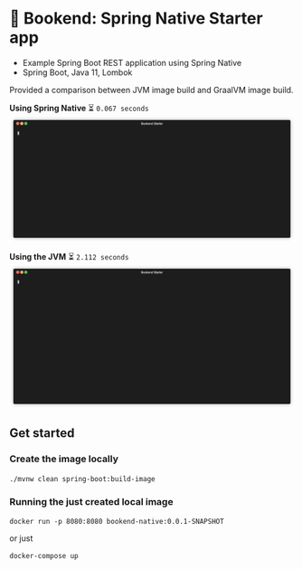 # 🚀 Bookend: Spring Native Starter app

- Example Spring Boot REST application using Spring Native
- Spring Boot, Java 11, Lombok

Provided a comparison between JVM image build and GraalVM image build.

**Using Spring Native** :hourglass_flowing_sand: `0.067 seconds`
<img src="./docs/assets/docker-native.gif" width="1200" alt="Execution for Spring Native" />

**Using the JVM** :hourglass_flowing_sand: `2.112 seconds`
<img src="./docs/assets/docker-jvm.gif" width="1200" alt="Execution for Spring on top of the JVM" />

## Get started

### Create the image locally
```shell
./mvnw clean spring-boot:build-image
```

### Running the just created local image 

```
docker run -p 8080:8080 bookend-native:0.0.1-SNAPSHOT
```
or just
```
docker-compose up
```
